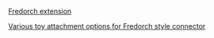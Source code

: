 [Fredorch extension](https://www.amazon.com/FREDORCH-Machine-Attachment-Extension-Premium/dp/B07KR12N55/)

[Various toy attachment options for Fredorch style connector](https://www.aliexpress.us/item/3256802851038756.html?spm=a2g0o.productlist.main.27.31d0490co753jG&algo_pvid=c0b487ca-e836-44c2-b1d4-f65ff523052c&algo_exp_id=c0b487ca-e836-44c2-b1d4-f65ff523052c-13&pdp_npi=3%40dis%21USD%219.36%216.36%21%21%21%21%21%4021227f7e16844688028351009d077c%2112000023378561200%21sea%21US%210&curPageLogUid=LEnPjizxa0Gr)